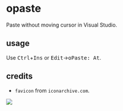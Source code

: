 # opaste

Paste without moving cursor in Visual Studio.


## usage

Use <kbd>Ctrl</kbd>+<kbd>Ins</kbd> or <kbd>Edit</kbd>-&gt;<kbd>oPaste: At</kbd>.


## credits

- `favicon` from `iconarchive.com`.

![](https://ga-beacon.deno.dev/G-4NEP5LC20N:1fbE9YTHTw2pzxI6HO33Mw/github.com/pantryf/opaste.vspackage)
